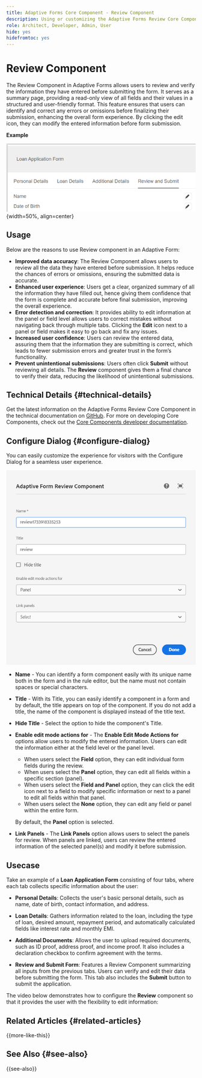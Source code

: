 ```yaml
---
title: Adaptive Forms Core Component - Review Component
description: Using or customizing the Adaptive Forms Review Core Component.
role: Architect, Developer, Admin, User
hide: yes
hidefromtoc: yes
---
```


# Review Component

The Review Component in Adaptive Forms allows users to review and verify the information they have entered before submitting the form. It serves as a summary page, providing a read-only view of all fields and their values in a structured and user-friendly format. This feature ensures that users can identify and correct any errors or omissions before finalizing their submission, enhancing the overall form experience. By clicking the edit icon, they can modify the entered information before form submission.

**Example**

![Review Component](/help/adaptive-forms/assets/review-component.png){width=50%, align=center}

## Usage 

Below are the reasons to use Review component in an Adaptive Form:

- **Improved data accuracy**: The Review Component allows users to review all the data they have entered before submission. It helps reduce the chances of errors or omissions, ensuring the submitted data is accurate.
- **Enhanced user experience**: Users get a clear, organized summary of all the information they have filled out, hence giving them confidence that the form is complete and accurate before final submission, improving the overall experience.
- **Error detection and correction**: It provides ability to edit information at the panel or field level allows users to correct mistakes without navigating back through multiple tabs. Clicking the **Edit** icon next to a panel or field makes it easy to go back and fix any issues.
- **Increased user confidence**: Users can review the entered data, assuring them that the information they are submitting is correct, which leads to fewer submission errors and greater trust in the form’s functionality.
- **Prevent unintentional submissions**: Users often click **Submit** without reviewing all details. The **Review** component gives them a final chance to verify their data, reducing the likelihood of unintentional submissions.


## Technical Details {#technical-details}

Get the latest information on the Adaptive Forms Review Core Component in the technical documentation on [GitHub](https://github.com/adobe/aem-core-forms-components/tree/master/ui.af.apps/src/main/content/jcr_root/apps/core/fd/components/form/textinput/v1/textinput). For more on developing Core Components, check out the [Core Components developer documentation](/help/developing/overview.md).

## Configure Dialog {#configure-dialog}

You can easily customize the experience for visitors with the Configure Dialog for a seamless user experience.

![Configure Dialog](/help/adaptive-forms/assets/review-component-configure-dialog.png)

-   **Name** - You can identify a form component easily with its unique name both in the form and in the rule editor, but the name must not contain spaces or special characters.

-   **Title** - With its Title, you can easily identify a component in a form and by default, the title appears on top of the component. If you do not add a title, the name of the component is displayed instead of the title text.
-   **Hide Title** - Select the option to hide the component's Title.
-   **Enable edit mode actions for** - The **Enable Edit Mode Actions for** options allow users to modify the entered information. Users can edit the information either at the field level or the panel level.
    - When users select the **Field** option, they can edit individual form fields during the review.
    - When users select the **Panel** option, they can edit all fields within a specific section (panel).
    - When users select the **Field and Panel** option, they can click the edit icon next to a field to modify specific information or next to a panel to edit all fields within that panel.
    - When users select the **None** option, they can edit any field or panel within the entire form.

    By default, the **Panel** option is selected.

- **Link Panels** -  The **Link Panels** option allows users to select the panels for review. When panels are linked, users can review the entered information of the selected panel(s) and modify it before submission.

## Usecase

Take an example of a **Loan Application Form** consisting of four tabs, where each tab collects specific information about the user:

- **Personal Details**: Collects the user's basic personal details, such as name, date of birth, contact information, and address.

- **Loan Details**: Gathers information related to the loan, including the type of loan, desired amount, repayment period, and automatically calculated fields like interest rate and monthly EMI.

- **Additional Documents**: Allows the user to upload required documents, such as ID proof, address proof, and income proof. It also includes a declaration checkbox to confirm agreement with the terms.

- **Review and Submit Form**: Features a Review Component summarizing all inputs from the previous tabs. Users can verify and edit their data before submitting the form. This tab also includes the **Submit** button to submit the application.

The video below demonstrates how to configure the **Review** component so that it provides the user with the flexibility to edit information:

## Related Articles {#related-articles}

{{more-like-this}}

## See Also {#see-also}

{{see-also}}

